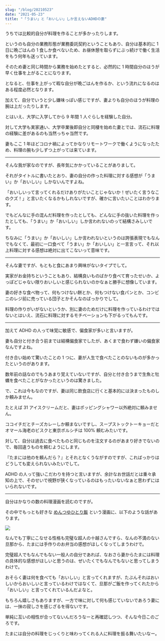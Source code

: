 ```yaml
---
slug: "/blog/20210523"
date: "2021-05-23"
title: "「うまい」と「おいしい」しか言えないADHDの妻"
---
```


うちでは比較的自分が料理を作ることが多かったりします。

というのも自分の業務形態が業務委託契約ということもあり、自分は基本的に 1 日に晩ごはんの 1 食しか食べないため、お昼休憩を取らずにぶっ続けで働く生活をもう何年も送っています。

そのため妻と同じ時間から業務を始めたとすると、必然的に 1 時間自分のほうが早く仕事を上がることになります。

となると、仕事を上がって暇な自分が晩ごはんを作るか、という流れになるのはある程度必然となります。

加えて、自分でいうと少し嫌味っぽい感じですが、妻よりも自分のほうが料理の腕は上だったりします。

とはいえ、大学に入学してから 9 年間 1 人ぐらしを経験した自分。

対して大学も実家通い、大学卒業後即自分と同棲を始めた妻とでは、流石に料理の経験に差があるのも当然っちゃ当然です。

妻もここ 1 年ほどコロナ禍によってかなりリモートワークで働くようになったため、料理の腕も少しずつ上がっては来ています。

---

そんな我が家なのですが、長年気にかかっていることがありまして。

それがタイトルに書いたとおり、妻の自分の作った料理に対する感想が「うまい」か「おいしい」しかないんですよね。

「おいしいって言ってくれるだけありがたいことじゃないか！ぜいたく言うなこのクズ！」と言いたくなるかもしれないですが、確かに言いたいことはわかります。

でもどんなに手の混んだ料理を作ったとしても、どんなに手の抜いた料理を作ったとしても、「うまい」か「おいしい」しか言われないのって結構さみしいです。

ちなみに「うまい」か「おいしい」しか言われないというのは誇張表現でもなんでもなくて、最初に一口食べて「うまい」か「おいしい」と一言言って、それ以上料理に対する感想は絶対に出てこないって意味です。

---

そんな妻ですが、もともと食にあまり興味がないタイプでして。

実家がお金持ちということもあり、結構良いものばかり食べて育ったせいか、よっぽどじゃない限りおいしいと感じられないのかなぁと勝手に想像しています。

妻の好きな食べ物って、何もつけない餅とか、何もつけない食パンとか、コンビニのレジ前に売っている団子とかそんなのばっかりでして。

料理の作りがいがないというか、別に妻のためだけに料理を作っているわけではないとはいえ、流石に料理に対するモチベーションも下がるってもんです。

---

加えて ADHD の人って味覚に敏感で、偏食家が多いと言いますが。

妻も自分と付き合う前までは結構偏食家でしたが、あくまで食わず嫌いの偏食家なんですよね。

付き合い始めて驚いたことの 1 つに、妻が人生で食べたことのないものが多かったというのがあります。

数年前の話なのでもうあまり覚えていないですが、自分と付き合うまで生魚と牡蠣を食べたことがなかったというのは驚きました。

で、これは今もなのですが、妻は同じ飲食店に行くと基本的には決まったものしか頼みません。

たとえば 31 アイスクリームだと、妻はポッピングシャワー以外絶対に頼みません。

ココイチだとチーズカレーしか頼まないですし、スープストックトーキョーだとオマール海老のビスクと東京ボルシチは 100% 頼むみたいです。

対して、自分は過去に食べたものと同じものを注文するのがあまり好きでないので、毎回違うものを頼むようにします。

『たまには他のを頼んだら？』とそれとなくうながすのですが、こればっかりはどうしても変えられないみたいでして。

ADHD の人って強いこだわりを持つと言いますが、余計なお世話だとは重々承知の上で、そのせいで視野が狭くなっているのはもったいないなぁと思わずにはいられないです。

---

自分はかなりの数の料理漫画を読むのですが。

その中でもっとも好きな [めんつゆひとり飯](https://amzn.to/3faEpD1) という漫画に、以下のような話があります。

![](https://lh3.googleusercontent.com/m472P8DIAIeW0d0cq62geKbDmER6K7zdGev4vUqfe1SwYPjibFcyfNMMTzJ-dLdehKO2Xd-s0LjeV-Z5BIkU9LE49_YHyg6gYGgwfCyc_dTLmouxI86V0uLExDeHzPy4fYUGY-U2JL4)

なんでも丁寧にこなせる性格も完璧な超人の十越さんですら、なんの不満のない旦那から、たまには手作りのお弁当の感想がほしくなってしまうわけで。

完璧超人でもなんでもない一般人の自分であれば、なおさら妻からたまには料理の具体的な感想がほしいと思うのは、ぜいたくでもなんでもないと思ってしまうわけで。

おそらく妻は何を食べても「おいしい」と言ってくれますが、たぶんそれはおいしいからおいしいと言っているわけではなくて、旦那がご飯を作ってくれたから「おいしい」と言ってくれているんだよなと。

もちろん嬉しさもありますが、一方で味に対して何も感じていないであろう妻には、一抹の寂しさを感じざるを得ないです。

単純に互いの相性が合ってないんだろうなーと再確認しつつ、そんな今日このごろです。

たまには自分の料理をじっくりと味わってくれる人に料理を振る舞いたいなー。
